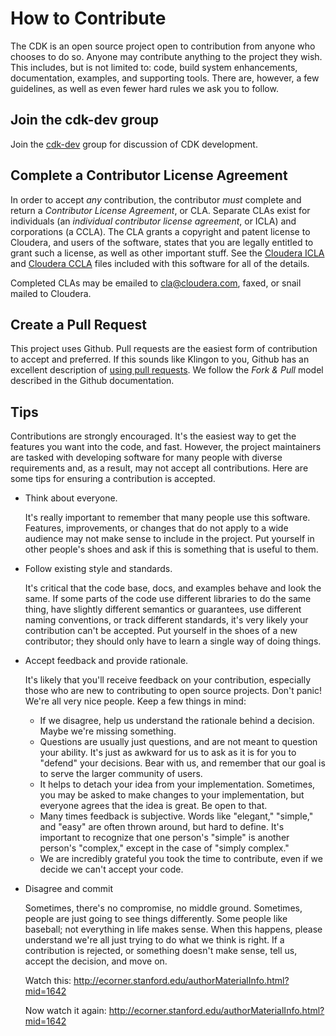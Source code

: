 # How to Contribute

The CDK is an open source project open to contribution from anyone who chooses
to do so. Anyone may contribute anything to the project they wish. This
includes, but is not limited to: code, build system enhancements, documentation,
examples, and supporting tools. There are, however, a few guidelines, as well as
even fewer hard rules we ask you to follow.

## Join the cdk-dev group

Join the [cdk-dev](https://groups.google.com/a/cloudera.org/forum/#!forum/cdk-dev)
group for discussion of CDK development.

## Complete a Contributor License Agreement

In order to accept _any_ contribution, the contributor _must_ complete and
return a _Contributor License Agreement_, or CLA. Separate CLAs exist for
individuals (an _individual contributor license agreement_, or ICLA) and
corporations (a CCLA).  The CLA grants a copyright and patent license to
Cloudera, and users of the software, states that you are legally entitled to
grant such a license, as well as other important stuff. See the
[Cloudera ICLA][cloudera-icla] and [Cloudera CCLA][cloudera-ccla] files included
with this software for all of the details.

Completed CLAs may be emailed to <cla@cloudera.com>, faxed, or snail mailed to
Cloudera.

[cloudera-icla]: cloudera_icla.pdf "Cloudera ICLA"
[cloudera-ccla]: cloudera_ccla.pdf "Cloudera CCLA"

## Create a Pull Request

This project uses Github. Pull requests are the easiest form of contribution to
accept and preferred. If this sounds like Klingon to you, Github has an
excellent description of [using pull requests][gh-pr]. We follow the _Fork &
Pull_ model described in the Github documentation.

[gh-pr]: http://help.github.com/articles/using-pull-requests "Github - Using Pull Requests"

## Tips

Contributions are strongly encouraged. It's the easiest way to get the features
you want into the code, and fast. However, the project maintainers are tasked
with developing software for many people with diverse requirements and, as a
result, may not accept all contributions. Here are some tips for ensuring a
contribution is accepted.

* Think about everyone.

  It's really important to remember that many people use this software.
  Features, improvements, or changes that do not apply to a wide audience may
  not make sense to include in the project. Put yourself in other people's shoes
  and ask if this is something that is useful to them.

* Follow existing style and standards.

  It's critical that the code base, docs, and examples behave and look the same.
  If some parts of the code use different libraries to do the same thing, have
  slightly different semantics or guarantees, use different naming conventions,
  or track different standards, it's very likely your contribution can't be
  accepted. Put yourself in the shoes of a new contributor; they should only
  have to learn a single way of doing things.

* Accept feedback and provide rationale.

  It's likely that you'll receive feedback on your contribution, especially
  those who are new to contributing to open source projects. Don't panic! We're
  all very nice people. Keep a few things in mind:

  * If we disagree, help us understand the rationale behind a decision. Maybe
    we're missing something.
  * Questions are usually just questions, and are not meant to question your
    ability. It's just as awkward for us to ask as it is for you to "defend"
    your decisions. Bear with us, and remember that our goal is to serve the
    larger community of users.
  * It helps to detach your idea from your implementation. Sometimes, you may be
    asked to make changes to your implementation, but everyone agrees that the
    idea is great. Be open to that.
  * Many times feedback is subjective. Words like "elegant," "simple," and
    "easy" are often thrown around, but hard to define. It's important to
    recognize that one person's "simple" is another person's "complex," except
    in the case of "simply complex."
  * We are incredibly grateful you took the time to contribute, even if we
    decide we can't accept your code.

* Disagree and commit

  Sometimes, there's no compromise, no middle ground. Sometimes, people are just
  going to see things differently. Some people like baseball; not everything in
  life makes sense. When this happens, please understand we're all just trying
  to do what we think is right. If a contribution is rejected, or something
  doesn't make sense, tell us, accept the decision, and move on.

  Watch this: <http://ecorner.stanford.edu/authorMaterialInfo.html?mid=1642>

  Now watch it again: <http://ecorner.stanford.edu/authorMaterialInfo.html?mid=1642>
